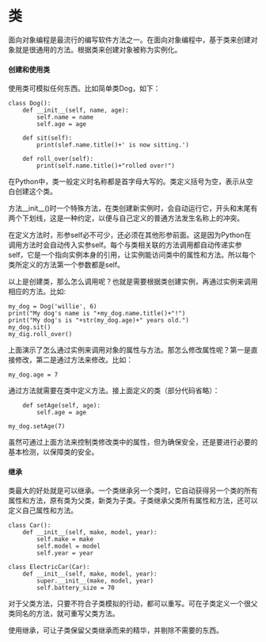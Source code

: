 # 类

面向对象编程是最流行的编写软件方法之一。在面向对象编程中，基于类来创建对象就是很通用的方法。根据类来创建对象被称为实例化。

#### 创建和使用类

使用类可模拟任何东西。比如简单类Dog，如下：

```
class Dog():
	def __init__(self, name, age):
		self.name = name
		self.age = age
	
    def sit(self):
    	print(slef.name.title()+' is now sitting.')
  
  	def roll_over(self):
  		print(self.name.title()+"rolled over!")
```

在Python中，类一般定义时名称都是首字母大写的。类定义括号为空，表示从空白创建这个类。

方法\_\_init\_\_()时一个特殊方法，在类创建新实例时，会自动运行它，开头和末尾有两个下划线，这是一种约定，以便与自己定义的普通方法发生名称上的冲突。

在定义方法时，形参self必不可少，还必须在其他形参前面。这是因为Python在调用方法时会自动传入实参self。每个与类相关联的方法调用都自动传递实参self，它是一个指向实例本身的引用，让实例能访问类中的属性和方法。所以每个类所定义的方法第一个参数都是self。

以上是创建类，那么怎么调用呢？也就是需要根据类创建实例，再通过实例来调用相应的方法。比如:

```
my_dog = Dog('willie', 6)
print("My dog's name is "+my_dog.name.title()+"!")
print("My dog's is "+str(my_dog.age)+" years old.")
my_dog.sit()
my_dig.roll_over()
```

上面演示了怎么通过实例来调用对象的属性与方法。那怎么修改属性呢？第一是直接修改，第二是通过方法来修改。比如：

```
my_dog.age = 7
```

通过方法就需要在类中定义方法。接上面定义的类（部分代码省略）：

```
	def setAge(self, age):
		self.age = age

my_dog.setAge(7)
```

虽然可通过上面方法来控制类修改类中的属性，但为确保安全，还是要进行必要的基本检测，以保障类的安全。

#### 继承

类最大的好处就是可以继承。一个类继承另一个类时，它自动获得另一个类的所有属性和方法，原有类为父类，新类为子类。子类继承父类所有属性和方法，还可以定义自己属性和方法。

```
class Car():
	def __init__(self, make, model, year):
		self.make = make
		self.model = model
		self.year = year
		
class ElectricCar(Car):
	def __init__(self, make, model, year):
		super.__init__(make, model, year)
		self.battery_size = 70
```

对于父类方法，只要不符合子类模拟的行动，都可以重写。可在子类定义一个很父类同名的方法，就可重写父类方法。

使用继承，可让子类保留父类继承而来的精华，并剔除不需要的东西。



